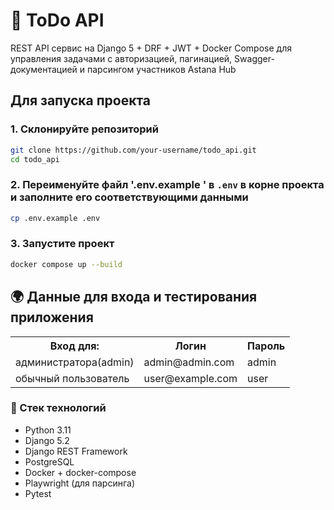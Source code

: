 # 📝 ToDo API

REST API сервис на Django 5 + DRF + JWT + Docker Compose
для управления задачами с авторизацией, пагинацией, Swagger-документацией и 
парсингом участников Astana Hub

## Для запуска проекта 

### 1. Склонируйте репозиторий

```bash
git clone https://github.com/your-username/todo_api.git
cd todo_api
```

### 2. Переименуйте файл '.env.example ' в `.env` в корне проекта и заполните его соответствующими данными
```bash
cp .env.example .env
```

### 3. Запустите проект

```bash
docker compose up --build
```

## 🌍 Данные для входа и тестирования приложения

<table>
    <tr>
        <th>Вход для:</th>
        <th>Логин</th>
        <th>Пароль</th>
    </tr>
    <tr>
        <td>администратора(admin)</td>
        <td>admin@admin.com</td>
        <td>admin</td>
    </tr>
    <tr>
        <td>обычный пользователь</td>
        <td>user@example.com</td>
        <td>user</td>
    </tr>
</table>

### 📁 Стек технологий
- Python 3.11
- Django 5.2
- Django REST Framework
- PostgreSQL
- Docker + docker-compose
- Playwright (для парсинга)
- Pytest
